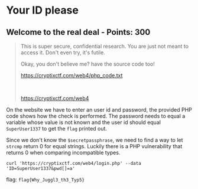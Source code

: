# Your ID please

## Welcome to the real deal - Points: 300

> This is super secure, confidential research. You are just not meant to access it. Don't even try, it's futile.<br>
>
> Okay, you don't believe me? have the source code too!<br>
>
> https://cryptixctf.com/web4/php_code.txt
>
> <br>
>
> 
>
> https://cryptixctf.com/web4
>

On the website we have to enter an user id and password, the provided PHP code shows how the check is performed. The password needs to equal a variable whose value is not known and the user id should equal `SuperUser1337` to get the `flag` printed out.

Since we don't know the `$secretpassphrase`, we need to find a way to let `strcmp` return 0 for equal strings. Luckily there is a PHP vulnerability that returns 0 when comparing incompatible types.

`curl 'https://cryptixctf.com/web4/login.php' --data 'ID=SuperUser1337&pwd[]=a'`

flag: `flag{Why_Juggl3_th3_Typ5}`